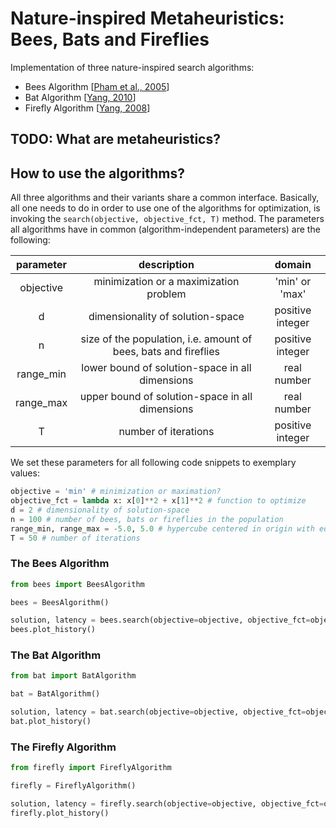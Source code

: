 # Nature-inspired Metaheuristics: Bees, Bats and Fireflies

Implementation of three nature-inspired search algorithms:
- Bees Algorithm [[Pham et al., 2005](https://www.researchgate.net/publication/260985621_The_Bees_Algorithm_Technical_Note)]
- Bat Algorithm [[Yang, 2010](https://arxiv.org/abs/1004.4170v1)]
- Firefly Algorithm [[Yang, 2008](https://books.google.de/books?id=iVB_ETlh4ogC&lpg=PR5&ots=DwgyslGEp9&lr&hl=de&pg=PR5#v=onepage&q&f=false)]

## TODO: What are metaheuristics?

## How to use the algorithms?
All three algorithms and their variants share a common interface. Basically, all one needs to do in order to use one of the algorithms for optimization, is invoking the ```search(objective, objective_fct, T)``` method. The parameters all algorithms have in common (algorithm-independent parameters) are the following:

|parameter    | description                                                                        |domain          |
|:-----------:|:----------------------------------------------------------------------------------:|:--------------:|
|objective    | minimization or a maximization problem                                             |'min' or 'max'  |
|d            | dimensionality of solution-space                                                   |positive integer|
|n            | size of the population, i.e. amount of bees, bats and fireflies                    |positive integer|
|range_min    | lower bound of solution-space in all dimensions                                    |real number     |
|range_max    | upper bound of solution-space in all dimensions                                    |real number     |
|T            | number of iterations                                                               |positive integer|

We set these parameters for all following code snippets to exemplary values:
```python
objective = 'min' # minimization or maximation?
objective_fct = lambda x: x[0]**2 + x[1]**2 # function to optimize
d = 2 # dimensionality of solution-space
n = 100 # number of bees, bats or fireflies in the population
range_min, range_max = -5.0, 5.0 # hypercube centered in origin with edge length 10.0
T = 50 # number of iterations
```

### The Bees Algorithm

```python
from bees import BeesAlgorithm

bees = BeesAlgorithm()

solution, latency = bees.search(objective=objective, objective_fct=objective_fct, T=T)
bees.plot_history()
```
### The Bat Algorithm

```python
from bat import BatAlgorithm

bat = BatAlgorithm()

solution, latency = bat.search(objective=objective, objective_fct=objective_fct, T=T)
bat.plot_history()
```

### The Firefly Algorithm

```python
from firefly import FireflyAlgorithm

firefly = FireflyAlgorithm()

solution, latency = firefly.search(objective=objective, objective_fct=objective_fct, T=T)
firefly.plot_history()
```
